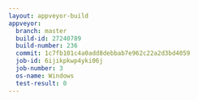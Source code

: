 ```yaml
---
layout: appveyor-build
appveyor:
  branch: master
  build-id: 27240789
  build-number: 236
  commit: 1c7fb101c4a0add8debbab7e962c22a2d3bd4059
  job-id: 6ijikpkwp4yki06j
  job-number: 3
  os-name: Windows
  test-result: 0
---
```

